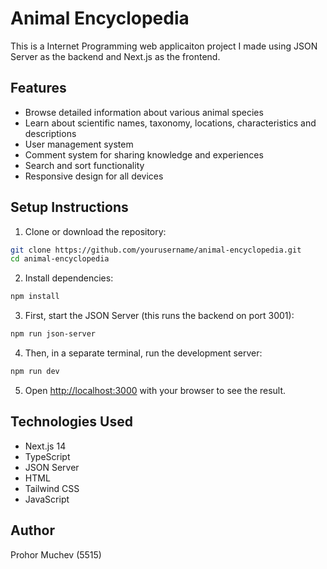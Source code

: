 # Animal Encyclopedia

This is a Internet Programming web applicaiton project I made using JSON Server as the backend and Next.js as the frontend.

## Features

- Browse detailed information about various animal species
- Learn about scientific names, taxonomy, locations, characteristics and descriptions
- User management system
- Comment system for sharing knowledge and experiences
- Search and sort functionality
- Responsive design for all devices

## Setup Instructions

1. Clone or download the repository:
```bash
git clone https://github.com/yourusername/animal-encyclopedia.git
cd animal-encyclopedia
```

2. Install dependencies:
```bash
npm install
```

3. First, start the JSON Server (this runs the backend on port 3001):
```bash
npm run json-server
```

4. Then, in a separate terminal, run the development server:
```bash
npm run dev
```

5. Open [http://localhost:3000](http://localhost:3000) with your browser to see the result.

## Technologies Used

- Next.js 14
- TypeScript
- JSON Server
- HTML
- Tailwind CSS
- JavaScript

## Author

Prohor Muchev (5515)
